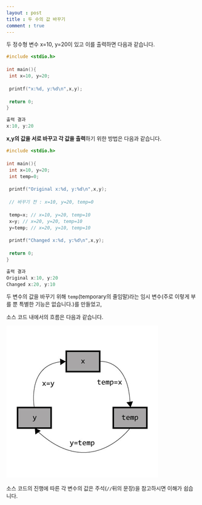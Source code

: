 ```yaml
---
layout : post
title : 두 수의 값 바꾸기
comment : true
---
```

두 정수형 변수 x=10, y=20이 있고 이를 출력하면 다음과 같습니다.
```c
#include <stdio.h>

int main(){
 int x=10, y=20;
 
 printf("x:%d, y:%d\n",x,y);
 
 return 0; 
}
```
```c
출력 결과
x:10, y:20
```

**x,y의 값을 서로 바꾸고 각 값을 출력**하기 위한 방법은 다음과 같습니다.

```c
#include <stdio.h>

int main(){
 int x=10, y=20;
 int temp=0;
 
 printf("Original x:%d, y:%d\n",x,y);
 
 // 바꾸기 전 : x=10, y=20, temp=0
 
 temp=x; // x=10, y=20, temp=10
 x=y; // x=20, y=20, temp=10
 y=temp; // x=20, y=10, temp=10
 
 printf("Changed x:%d, y:%d\n",x,y);
 
 return 0; 
}
```
```c
출력 결과
Original x:10, y:20
Changed x:20, y:10
```
두 변수의 값을 바꾸기 위해 `temp`(temporary의 줄임말)라는 임시 변수(주로 이렇게 부를 뿐 특별한 기능은 없습니다.)를 만들었고,

소스 코드 내에서의 흐름은 다음과 같습니다.

![flow](/./images/swap.jpg)

소스 코드의 진행에 따른 각 변수의 값은 주석(`//`뒤의 문장)을 참고하시면 이해가 쉽습니다.
